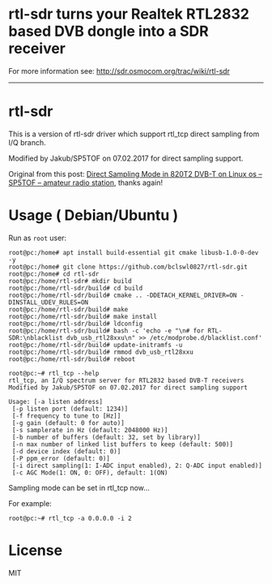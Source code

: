 rtl-sdr
turns your Realtek RTL2832 based DVB dongle into a SDR receiver
======================================================================

For more information see:
http://sdr.osmocom.org/trac/wiki/rtl-sdr

---

# rtl-sdr

This is a version of rtl-sdr driver which support rtl_tcp direct sampling from I/Q branch.

Modified by Jakub/SP5TOF on 07.02.2017 for direct sampling support.

Original from this post: [Direct Sampling Mode in 820T2 DVB-T on Linux os &#8211; SP5TOF &#8211; amateur radio station](http://inteligentny-dom.vxm.pl/sp5tof/?page_id=404), thanks again!

# Usage ( Debian/Ubuntu )

Run as `root` user:

```
root@pc:/home# apt install build-essential git cmake libusb-1.0-0-dev -y
root@pc:/home# git clone https://github.com/bclswl0827/rtl-sdr.git
root@pc:/home# cd rtl-sdr
root@pc:/home/rtl-sdr# mkdir build
root@pc:/home/rtl-sdr/build# cd build
root@pc:/home/rtl-sdr/build# cmake .. -DDETACH_KERNEL_DRIVER=ON -DINSTALL_UDEV_RULES=ON
root@pc:/home/rtl-sdr/build# make
root@pc:/home/rtl-sdr/build# make install
root@pc:/home/rtl-sdr/build# ldconfig
root@pc:/home/rtl-sdr/build# bash -c 'echo -e "\n# for RTL-SDR:\nblacklist dvb_usb_rtl28xxu\n" >> /etc/modprobe.d/blacklist.conf'
root@pc:/home/rtl-sdr/build# update-initramfs -u
root@pc:/home/rtl-sdr/build# rmmod dvb_usb_rtl28xxu
root@pc:/home/rtl-sdr/build# reboot
```

```
root@pc:~# rtl_tcp --help
rtl_tcp, an I/Q spectrum server for RTL2832 based DVB-T receivers
Modified by Jakub/SP5TOF on 07.02.2017 for direct sampling support

Usage: [-a listen address]
 [-p listen port (default: 1234)]
 [-f frequency to tune to [Hz]]
 [-g gain (default: 0 for auto)]
 [-s samplerate in Hz (default: 2048000 Hz)]
 [-b number of buffers (default: 32, set by library)]
 [-n max number of linked list buffers to keep (default: 500)]
 [-d device index (default: 0)]
 [-P ppm_error (default: 0)]
 [-i direct sampling(1: I-ADC input enabled), 2: Q-ADC input enabled)]
 [-c AGC Mode(1: ON, 0: OFF), default: 1(ON)
```

Sampling mode can be set in rtl_tcp now...

For example:

```
root@pc:~# rtl_tcp -a 0.0.0.0 -i 2
```

# License

MIT
